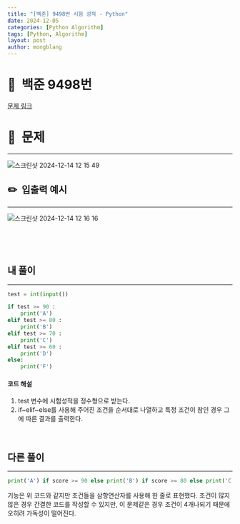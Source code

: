 ```yaml
---
title: "[백준] 9498번 시험 성적 - Python"
date: 2024-12-05  
categories: [Python Algorithm]
tags: [Python, Algorithm]
layout: post
author: mongblang
---
```


# 📌&nbsp; **백준 9498번**
[문제 링크](https://www.acmicpc.net/problem/9498)  

# 📝&nbsp; **문제**
---
![스크린샷 2024-12-14 12 15 49](https://github.com/user-attachments/assets/752a280b-db1b-43eb-ae65-58ff5bbbfbc0)


## ✏️&nbsp; **입출력 예시**
---
![스크린샷 2024-12-14 12 16 16](https://github.com/user-attachments/assets/10d7c9d9-8e42-4bc0-b01d-d014e1a77065)




&nbsp;  

&nbsp;   
   


## **내 풀이**  
---  

```python
test = int(input())

if test >= 90 :
    print('A')  
elif test >= 80 :  
    print('B') 
elif test >= 70 :
    print('C')
elif test >= 60 :
    print('D')
else:
    print('F')
```

#### **코드 해설**
1. test 변수에 시험성적을 정수형으로 받는다.  
2. if~elif~else를 사용해 주어진 조건을 순서대로 나열하고 특정 조건이 참인 경우 그에 따른 결과를 출력한다.

&nbsp;   
## **다른 풀이**   
---

```python
print('A') if score >= 90 else print('B') if score >= 80 else print('C') if score >= 70 else print('D') if score >= 60 else print('F')
```
기능은 위 코드와 같지만 조건들을 삼항연산자를 사용해 한 줄로 표현했다. 조건이 많지 않은 경우 간결한 코드를 작성할 수 있지만, 이 문제같은 경우 조건이 4개나되기 때문에 오히려 가독성이 떨어진다.  

&nbsp;   
